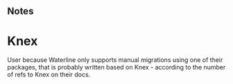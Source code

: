 ## Notes

# Knex
User because Waterline only supports manual migrations using one of their packages, that is probably written based on Knex - according to the number of refs to Knex on their docs.